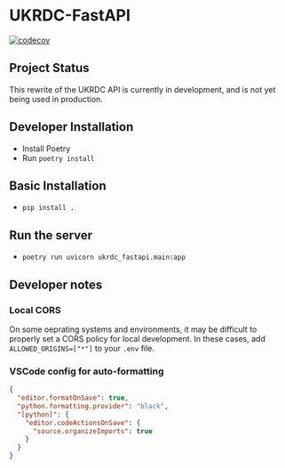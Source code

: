 # UKRDC-FastAPI

[![codecov](https://codecov.io/gh/renalreg/ukrdc-fastapi/branch/main/graph/badge.svg?token=5GYR8M6G1W)](https://codecov.io/gh/renalreg/ukrdc-fastapi)

## Project Status

This rewrite of the UKRDC API is currently in development, and is not yet being used in production.

## Developer Installation

- Install Poetry
- Run `poetry install`

## Basic Installation

- `pip install .`

## Run the server

- `poetry run uvicorn ukrdc_fastapi.main:app`

## Developer notes

### Local CORS

On some oeprating systems and environments, it may be difficult to properly set a CORS policy for local development. In these cases, add `ALLOWED_ORIGINS=["*"]` to your `.env` file.

### VSCode config for auto-formatting

```json
{
  "editor.formatOnSave": true,
  "python.formatting.provider": "black",
  "[python]": {
    "editor.codeActionsOnSave": {
      "source.organizeImports": true
    }
  }
}
```

